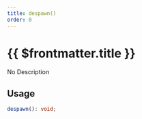 ```yaml
---
title: despawn()
order: 0
---
```


# {{ $frontmatter.title }}

No Description

## Usage

```ts
despawn(): void;
```
